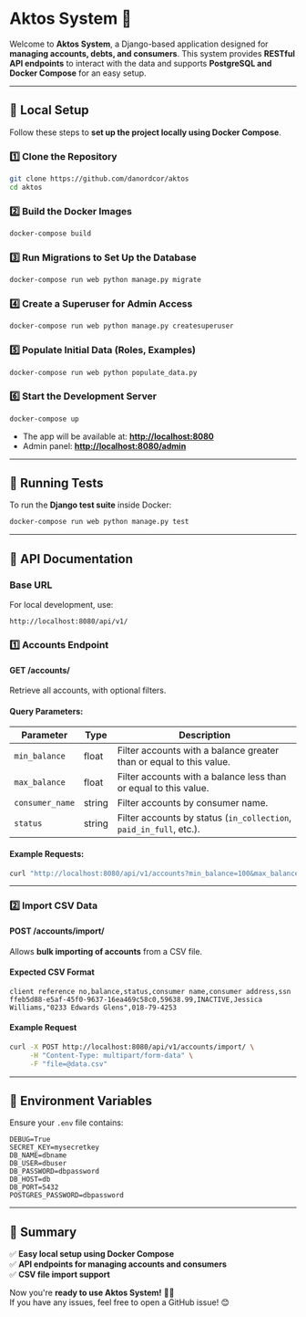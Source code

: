 # **Aktos System** 🚀

Welcome to **Aktos System**, a Django-based application designed for **managing accounts, debts, and consumers**. This system provides **RESTful API endpoints** to interact with the data and supports **PostgreSQL and Docker Compose** for an easy setup.

---

## **📌 Local Setup**

Follow these steps to **set up the project locally using Docker Compose**.

### **1️⃣ Clone the Repository**
```bash
git clone https://github.com/danordcor/aktos
cd aktos
```

### **2️⃣ Build the Docker Images**
```bash
docker-compose build
```

### **3️⃣ Run Migrations to Set Up the Database**
```bash
docker-compose run web python manage.py migrate
```

### **4️⃣ Create a Superuser for Admin Access**
```bash
docker-compose run web python manage.py createsuperuser
```

### **5️⃣ Populate Initial Data (Roles, Examples)**
```bash
docker-compose run web python populate_data.py
```

### **6️⃣ Start the Development Server**
```bash
docker-compose up
```
- The app will be available at: **[http://localhost:8080](http://localhost:8080)**
- Admin panel: **[http://localhost:8080/admin](http://localhost:8080/admin)**

---

## **📌 Running Tests**
To run the **Django test suite** inside Docker:
```bash
docker-compose run web python manage.py test
```

---

## **📌 API Documentation**

### **Base URL**
For local development, use:
```
http://localhost:8080/api/v1/
```

### **1️⃣ Accounts Endpoint**
#### **GET /accounts/**
Retrieve all accounts, with optional filters.

#### **Query Parameters:**
| Parameter       | Type     | Description                                        |
|---------------|---------|------------------------------------------------|
| `min_balance` | float   | Filter accounts with a balance greater than or equal to this value. |
| `max_balance` | float   | Filter accounts with a balance less than or equal to this value. |
| `consumer_name` | string | Filter accounts by consumer name. |
| `status`      | string  | Filter accounts by status (`in_collection`, `paid_in_full`, etc.). |

#### **Example Requests:**
```bash
curl "http://localhost:8080/api/v1/accounts?min_balance=100&max_balance=1000"
```

---

### **2️⃣ Import CSV Data**
#### **POST /accounts/import/**
Allows **bulk importing of accounts** from a CSV file.

#### **Expected CSV Format**
```
client reference no,balance,status,consumer name,consumer address,ssn
ffeb5d88-e5af-45f0-9637-16ea469c58c0,59638.99,INACTIVE,Jessica Williams,"0233 Edwards Glens",018-79-4253
```

#### **Example Request**
```bash
curl -X POST http://localhost:8080/api/v1/accounts/import/ \
     -H "Content-Type: multipart/form-data" \
     -F "file=@data.csv"
```

---

## **📌 Environment Variables**
Ensure your `.env` file contains:
```
DEBUG=True
SECRET_KEY=mysecretkey
DB_NAME=dbname
DB_USER=dbuser
DB_PASSWORD=dbpassword
DB_HOST=db
DB_PORT=5432
POSTGRES_PASSWORD=dbpassword
```

---

## **🚀 Summary**
✅ **Easy local setup using Docker Compose**  
✅ **API endpoints for managing accounts and consumers**  
✅ **CSV file import support**  

Now you're **ready to use Aktos System!** 🎉🚀  
If you have any issues, feel free to open a GitHub issue! 😊

